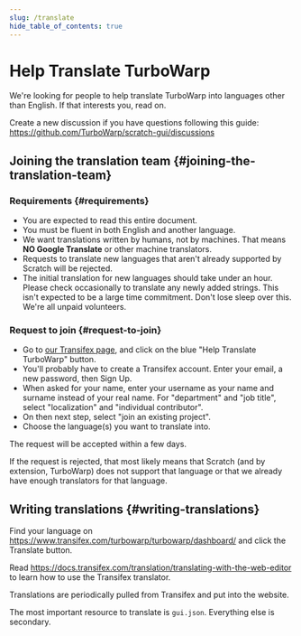 ```yaml
---
slug: /translate
hide_table_of_contents: true
---
```


# Help Translate TurboWarp

We're looking for people to help translate TurboWarp into languages other than English. If that interests you, read on.

Create a new discussion if you have questions following this guide: https://github.com/TurboWarp/scratch-gui/discussions

## Joining the translation team {#joining-the-translation-team}

### Requirements {#requirements}

 - You are expected to read this entire document.
 - You must be fluent in both English and another language.
 - We want translations written by humans, not by machines. That means **NO Google Translate** or other machine translators.
 - Requests to translate new languages that aren't already supported by Scratch will be rejected.
 - The initial translation for new languages should take under an hour. Please check occasionally to translate any newly added strings. This isn't expected to be a large time commitment. Don't lose sleep over this. We're all unpaid volunteers.

### Request to join {#request-to-join}
 
 - Go to [our Transifex page](https://www.transifex.com/turbowarp/turbowarp/), and click on the blue "Help Translate TurboWarp" button.
 - You'll probably have to create a Transifex account. Enter your email, a new password, then Sign Up.
 - When asked for your name, enter your username as your name and surname instead of your real name. For "department" and "job title", select "localization" and "individual contributor".
 - On then next step, select "join an existing project".
 - Choose the language(s) you want to translate into.

The request will be accepted within a few days.

If the request is rejected, that most likely means that Scratch (and by extension, TurboWarp) does not support that language or that we already have enough translators for that language.

## Writing translations {#writing-translations}

Find your language on https://www.transifex.com/turbowarp/turbowarp/dashboard/ and click the Translate button.

Read https://docs.transifex.com/translation/translating-with-the-web-editor to learn how to use the Transifex translator.

Translations are periodically pulled from Transifex and put into the website.

The most important resource to translate is `gui.json`. Everything else is secondary.
